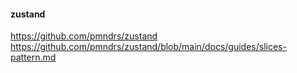 #### zustand

https://github.com/pmndrs/zustand
https://github.com/pmndrs/zustand/blob/main/docs/guides/slices-pattern.md
